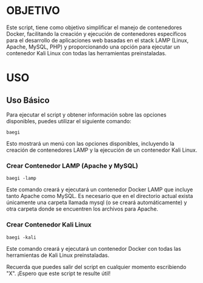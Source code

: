 # OBJETIVO
Este script, tiene como objetivo simplificar el manejo de contenedores Docker, facilitando la creación y ejecución de contenedores específicos para el desarrollo de aplicaciones web basadas en el stack LAMP (Linux, Apache, MySQL, PHP) y proporcionando una opción para ejecutar un contenedor Kali Linux con todas las herramientas preinstaladas.

# USO

## Uso Básico
Para ejecutar el script y obtener información sobre las opciones disponibles, puedes utilizar el siguiente comando:

```
baegi
```

Esto mostrará un menú con las opciones disponibles, incluyendo la creación de contenedores LAMP y la ejecución de un contenedor Kali Linux.

### Crear Contenedor LAMP (Apache y MySQL)

```
baegi -lamp
```

Este comando creará y ejecutará un contenedor Docker LAMP que incluye tanto Apache como MySQL. Es necesario que en el directorio actual exista únicamente una carpeta llamada mysql (o se creará automáticamente) y otra carpeta donde se encuentren los archivos para Apache.

### Crear Contenedor Kali Linux

```
baegi -kali
```
Este comando creará y ejecutará un contenedor Docker con todas las herramientas de Kali Linux preinstaladas.

Recuerda que puedes salir del script en cualquier momento escribiendo "X". ¡Espero que este script te resulte útil!